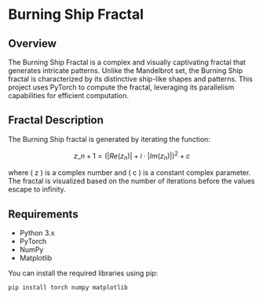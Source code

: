 # Burning Ship Fractal

## Overview

The Burning Ship Fractal is a complex and visually captivating fractal that generates intricate patterns. Unlike the Mandelbrot set, the Burning Ship fractal is characterized by its distinctive ship-like shapes and patterns. This project uses PyTorch to compute the fractal, leveraging its parallelism capabilities for efficient computation.

## Fractal Description

The Burning Ship fractal is generated by iterating the function:

$$
z\_{n+1} = (|Re(z_n)| + i \cdot |Im(z_n)|)^2 + c
$$

where \( z \) is a complex number and \( c \) is a constant complex parameter. The fractal is visualized based on the number of iterations before the values escape to infinity.

## Requirements

-   Python 3.x
-   PyTorch
-   NumPy
-   Matplotlib

You can install the required libraries using pip:

```bash
pip install torch numpy matplotlib
```
